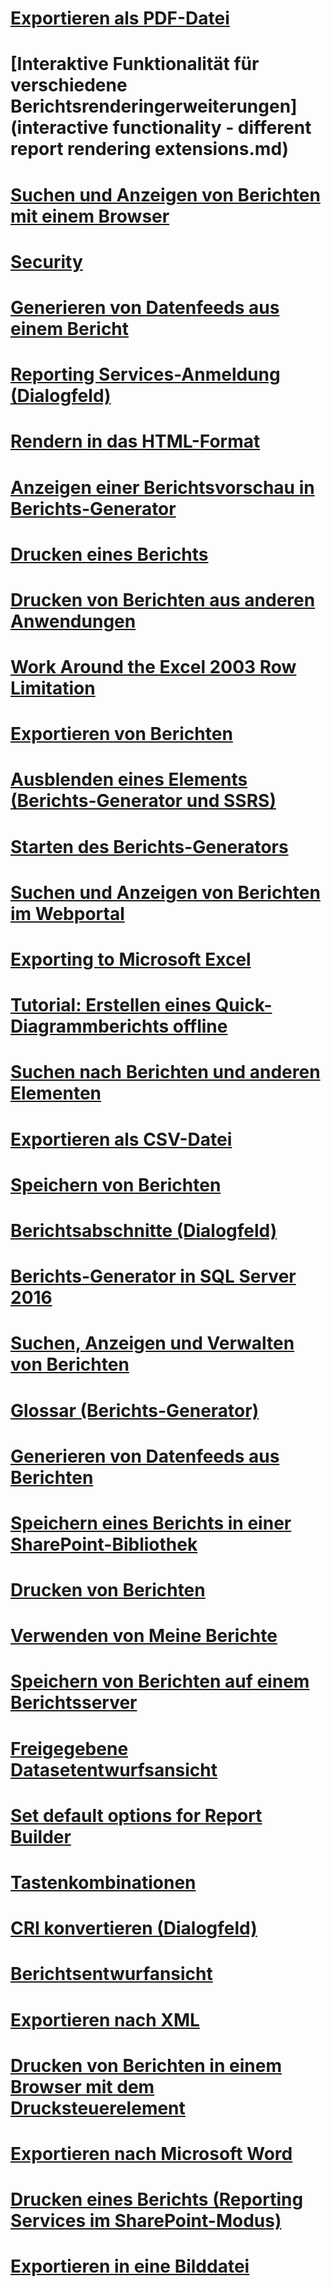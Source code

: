 # [Exportieren als PDF-Datei](exporting-to-a-pdf-file-report-builder-and-ssrs.md)
# [Interaktive Funktionalität für verschiedene Berichtsrenderingerweiterungen](interactive functionality - different report rendering extensions.md)
# [Suchen und Anzeigen von Berichten mit einem Browser](finding-and-viewing-reports-with-a-browser-report-builder-and-ssrs.md)
# [Security](security-report-builder.md)
# [Generieren von Datenfeeds aus einem Bericht](generate-data-feeds-from-a-report-report-builder-and-ssrs.md)
# [Reporting Services-Anmeldung (Dialogfeld)](reporting-services-login-dialog-box-report-builder.md)
# [Rendern in das HTML-Format](rendering-to-html-report-builder-and-ssrs.md)
# [Anzeigen einer Berichtsvorschau in Berichts-Generator](previewing-reports-in-report-builder.md)
# [Drucken eines Berichts](print-a-report-report-builder-and-ssrs.md)
# [Drucken von Berichten aus anderen Anwendungen](print-reports-from-other-applications-report-builder-and-ssrs.md)
# [Work Around the Excel 2003 Row Limitation](work-around-the-excel-2003-row-limitation.md)
# [Exportieren von Berichten](export-reports-report-builder-and-ssrs.md)
# [Ausblenden eines Elements (Berichts-Generator und SSRS)](hide-an-item-report-builder-and-ssrs.md)
# [Starten des Berichts-Generators](start-report-builder.md)
# [Suchen und Anzeigen von Berichten im Webportal](finding-and-viewing-reports-in-the-web-portal-report-builder-and-ssrs.md)
# [Exporting to Microsoft Excel](exporting-to-microsoft-excel-report-builder-and-ssrs.md)
# [Tutorial: Erstellen eines Quick-Diagrammberichts offline](tutorial-create-a-quick-chart-report-offline-report-builder.md)
# [Suchen nach Berichten und anderen Elementen](searching-for-reports-and-other-items-report-builder-and-ssrs.md)
# [Exportieren als CSV-Datei](exporting-to-a-csv-file-report-builder-and-ssrs.md)
# [Speichern von Berichten](saving-reports-report-builder.md)
# [Berichtsabschnitte (Dialogfeld)](report-sections-dialog-box-report-builder.md)
# [Berichts-Generator in SQL Server 2016](report-builder-in-sql-server-2016.md)
# [Suchen, Anzeigen und Verwalten von Berichten](finding-viewing-and-managing-reports-report-builder-and-ssrs.md)
# [Glossar (Berichts-Generator)](glossary-report-builder.md)
# [Generieren von Datenfeeds aus Berichten](generating-data-feeds-from-reports-report-builder-and-ssrs.md)
# [Speichern eines Berichts in einer SharePoint-Bibliothek](save-a-report-to-a-sharepoint-library-report-builder.md)
# [Drucken von Berichten](print-reports-report-builder-and-ssrs.md)
# [Verwenden von Meine Berichte](using-my-reports-report-builder-and-ssrs.md)
# [Speichern von Berichten auf einem Berichtsserver](save-reports-to-a-report-server-report-builder.md)
# [Freigegebene Datasetentwurfsansicht](shared-dataset-design-view-report-builder.md)
# [Set default options for Report Builder](set-default-options-for-report-builder.md)
# [Tastenkombinationen](keyboard-shortcuts-report-builder.md)
# [CRI konvertieren (Dialogfeld)](convert-cri-dialog-box-report-builder.md)
# [Berichtsentwurfansicht](report-design-view-report-builder.md)
# [Exportieren nach XML](exporting-to-xml-report-builder-and-ssrs.md)
# [Drucken von Berichten in einem Browser mit dem Drucksteuerelement](print-reports-from-a-browser-with-the-print-control-report-builder-and-ssrs.md)
# [Exportieren nach Microsoft Word](exporting-to-microsoft-word-report-builder-and-ssrs.md)
# [Drucken eines Berichts (Reporting Services im SharePoint-Modus)](print-a-report-reporting-services-in-sharepoint-mode.md)
# [Exportieren in eine Bilddatei](exporting-to-an-image-file-report-builder-and-ssrs.md)
